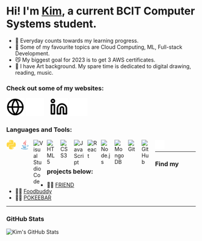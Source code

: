 # Hi! I'm [Kim][linkedin], a current BCIT Computer Systems student.  

- 🌱 Everyday counts towards my learning progress.
- 👀 Some of my favourite topics are Cloud Computing, ML, Full-stack Development.
- 😼 My biggest goal for 2023 is to get 3 AWS certificates.
- 🤘 I have Art background. My spare time is dedicated to digital drawing, reading, music. 

### Check out some of my websites:

[![website](./img/globe-light.svg)](https://k-chung.netlify.app#gh-light-mode-only)
[![website](./img/globe-dark.svg)](https://k-chung.netlify.app#gh-dark-mode-only)
&nbsp;&nbsp;
[![website](./img/linkedin-light.svg)](https://www.linkedin.com/in/kim-chung-874917110/#gh-light-mode-only)
[![website](./img/linkedin-dark.svg)](https://www.linkedin.com/in/kim-chung-874917110/#gh-dark-mode-only)


### Languages and Tools:

<img align="left" alt="Visual Studio Code" width="26px" src="./img/python-plain.svg" style="padding-right:10px;"/>
<img align="left" alt="Visual Studio Code" width="26px" src="./img/java-original.svg" style="padding-right:10px;"/>
<img align="left" alt="Visual Studio Code" width="26px" src="https://cdn.jsdelivr.net/gh/devicons/devicon/icons/vscode/vscode-original.svg" style="padding-right:10px;"/>
<img align="left" alt="HTML5" width="26px" src="https://cdn.jsdelivr.net/gh/devicons/devicon/icons/html5/html5-original.svg" style="padding-right:10px;" />
<img align="left" alt="CSS3" width="26px" src="https://cdn.jsdelivr.net/gh/devicons/devicon/icons/css3/css3-original.svg" style="padding-right:10px;" />
<img align="left" alt="JavaScript" width="26px" src="https://cdn.jsdelivr.net/gh/devicons/devicon/icons/javascript/javascript-original.svg" style="padding-right:10px;" />
<img align="left" alt="React" width="26px" src="https://cdn.jsdelivr.net/gh/devicons/devicon/icons/react/react-original.svg" style="padding-right:10px;" />
<img align="left" alt="Node.js" width="26px" src="https://cdn.jsdelivr.net/gh/devicons/devicon/icons/nodejs/nodejs-original.svg" style="padding-right:10px;" />
<img align="left" alt="MongoDB" width="26px" src="https://cdn.jsdelivr.net/gh/devicons/devicon/icons/mongodb/mongodb-original.svg" style="padding-right:10px;" />
<img align="left" alt="Git" width="26px" src="https://cdn.jsdelivr.net/gh/devicons/devicon/icons/git/git-original.svg" style="padding-right:10px;" />
<img align="left" alt="GitHub" width="26px" src="https://user-images.githubusercontent.com/3369400/139447912-e0f43f33-6d9f-45f8-be46-2df5bbc91289.png" style="padding-right:10px;" />
<img align="left" alt="GitHub" width="26px" src="./img/terminal-dark.svg" style="padding-right:10px;" />

<br>

---

### Find my projects below:


- :tipping_hand_woman: [FRIEND](https://dtc09-friend.netlify.app/login.html)
- :tipping_hand_woman: [Foodbuddy](https://dtc04-foodbuddy.herokuapp.com)
- :tipping_hand_woman: [POKEEBAR](https://stormy-springs-83483.herokuapp.com/login)


---


### GitHub Stats

  <img align="left" alt="Kim's GitHub Stats" src="https://github-readme-stats.vercel.app/api?username=Kimmm-c&show_icons=true&hide_border=false&title_color=ff652f&icon_color=FFE400&bg_color=09131B&text_color=ffffff&border_color=0c1a25" />



[website]: https://k-chung.netlify.app
[course]: http://vsCodeHero.com
[linkedin]: https://www.linkedin.com/in/kim-chung-874917110